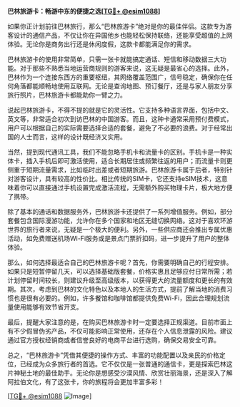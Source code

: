 **巴林旅游卡：畅游中东的便捷之选[[TG💪+ @esim1088](https://t.me/s/esim1088)]**

如果你正计划前往巴林旅行，那么“巴林旅游卡”绝对是你的最佳伴侣。这款专为游客设计的通信产品，不仅让你在异国他乡也能轻松保持联络，还能享受超值的上网体验。无论你是商务出行还是休闲度假，这款卡都能满足你的需求。

巴林旅游卡的使用非常简单，只需一张卡就能搞定通话、短信和移动数据三大功能。对于那些不熟悉当地运营商规则的游客来说，这无疑是最省心的选择。此外，巴林作为一个连接东西方的重要枢纽，其网络覆盖范围广，信号稳定，确保你在任何角落都能顺畅地使用互联网。无论是查询地图、预订餐厅，还是与家人朋友分享旅行照片，巴林旅游卡都能助你一臂之力。

说起巴林旅游卡，不得不提的就是它的灵活性。它支持多种语言界面，包括中文、英文等，非常适合初次到访巴林的中国游客。而且，这种卡通常采用预付费模式，用户可以根据自己的实际需要选择合适的套餐，避免了不必要的浪费。对于经常出国的人士而言，这样的设计既经济又实用。

当然，提到现代通讯工具，我们不能忽略手机卡和流量卡的区别。手机卡是一种实体卡，插入手机后即可激活使用，适合长期居住或频繁往返的用户；而流量卡则更侧重于短期流量需求，比如临时出差或者短期旅游。巴林旅游卡属于后者，特别针对游客设计，具有较高的性价比。相比传统的SIM卡，它还支持eSIM技术，这意味着你可以直接通过手机设置完成激活流程，无需额外购买物理卡片，极大地方便了携带。

除了基本的通话和数据服务外，巴林旅游卡还提供了一系列增值服务。例如，部分套餐包含国际漫游功能，允许你在多个国家和地区无缝切换网络。这对于喜欢环游世界的旅行者来说，无疑是一个极大的便利。另外，一些供应商还会推出专属优惠活动，如免费赠送机场Wi-Fi服务或是景点门票折扣码，进一步提升了用户的整体体验。

那么，如何选择最适合自己的巴林旅游卡呢？首先，你需要明确自己的行程安排。如果只是短暂停留几天，可以选择基础版套餐，价格实惠且足够应付日常所需；若计划停留时间较长，则建议升级至高级版本，以获得更大的流量额度和更长的有效期。其次，考虑到巴林的文化特色以及本地人的生活方式，提前了解当地的消费习惯也是很有必要的。例如，许多餐馆和咖啡馆都提供免费Wi-Fi，因此合理规划流量使用能够有效节省开支。

最后，提醒大家注意的是，在购买巴林旅游卡时一定要选择正规渠道。目前市面上有不少假冒伪劣产品，不仅可能影响正常使用，还存在个人信息泄露的风险。建议通过官方授权经销商或者信誉良好的电商平台进行选购，确保交易安全可靠。

总之，“巴林旅游卡”凭借其便捷的操作方式、丰富的功能配置以及亲民的价格定位，已经成为众多旅行者的首选。它不仅仅是一张普通的通信卡，更是探索巴林这片神秘土地的最佳助手。无论你是想感受沙漠风情、欣赏壮丽海景，还是深入了解阿拉伯文化，有了这张卡，你的旅程将会更加丰富多彩！

[[TG💪+ @esim1088](https://t.me/s/esim1088) ![Image](https://i.postimg.cc/4NQfJmqS/Snipaste-2025-05-13-00-14-12.png)]